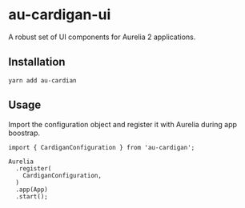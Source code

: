 # au-cardigan-ui
A robust set of UI components for Aurelia 2 applications.

## Installation

```
yarn add au-cardian
```

## Usage

Import the configuration object and register it with Aurelia during app boostrap.

```
import { CardiganConfiguration } from 'au-cardigan';

Aurelia
  .register(
    CardiganConfiguration,
  )
  .app(App)
  .start();
```